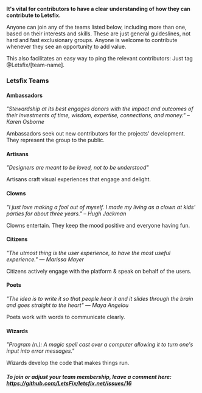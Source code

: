 **It's vital for contributors to have a clear understanding of how they can contribute to Letsfix.**

Anyone can join any of the teams listed below, including more than one, based on their interests and skills. These are just general guideslines, not hard and fast exclusionary groups. Anyone is welcome to contribute whenever they see an opportunity to add value.

This also facilitates an easy way to ping the relevant contributors: Just tag @Letsfix/[team-name].

### Letsfix Teams

#### Ambassadors
*"Stewardship at its best engages donors with the impact and outcomes of their investments of time, wisdom, expertise, connections, and money." – Karen Osborne*

Ambassadors seek out new contributors for the projects' development. They represent the group to the public.

#### Artisans
*"Designers are meant to be loved, not to be understood"*

Artisans craft visual experiences that engage and delight.

#### Clowns
*"I just love making a fool out of myself. I made my living as a clown at kids' parties for about three years." – Hugh Jackman*

Clowns entertain. They keep the mood positive and everyone having fun.

#### Citizens
*"The utmost thing is the user experience, to have the most useful experience." — Marissa Mayer*

Citizens actively engage with the platform & speak on behalf of the users.

#### Poets
*"The idea is to write it so that people hear it and it slides through the brain and goes straight to the heart" — Maya Angelou*

Poets work with words to communicate clearly.

#### Wizards
*"Program (n.): A magic spell cast over a computer allowing it to turn one's input into error messages."*

Wizards develop the code that makes things run.


##### To join or adjust your team membership, leave a comment here: https://github.com/LetsFix/letsfix.net/issues/16
